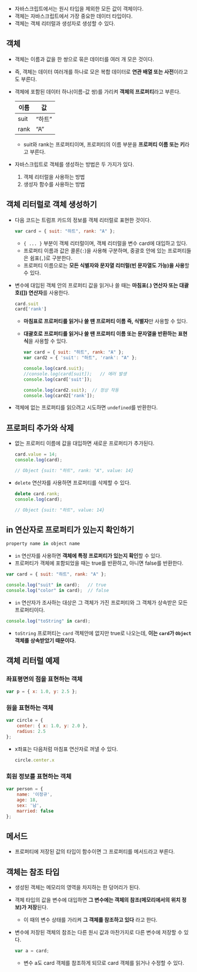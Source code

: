 - 자바스크립트에서는 원시 타입을 제외한 모든 값이 객체이다.
- 객체는 자바스크립트에서 가장 중요한 데이터 타입이다.
- 객체는 객체 리터럴과 생성자로 생성할 수 있다.

## 객체

- 객체는 이름과 값을 한 쌍으로 묶은 데이터를 여러 개 모은 것이다.
- 즉, 객체는 데이터 여러개를 하나로 모은 복합 데이터로 **연관 배열 또는 사전**이라고도 부른다.
- 객체에 포함된 데이터 하나(이름-값 쌍)를 가리켜 **객체의 프로퍼티**라고 부른다.
    
    
    | 이름 | 값 |
    | --- | --- |
    | suit | “하트” |
    | rank | “A” |
    - suit와 rank는 프로퍼티이며, 프로퍼티의 이름 부분을 **프로퍼티 이름 또는 키**라고 부른다.
- 자바스크립트로 객체를 생성하는 방법은 두 가지가 있다.
    1. 객체 리터럴을 사용하는 방법
    2. 생성자 함수를 사용하는 방법

## 객체 리터럴로 객체 생성하기

- 다음 코드는 트럼프 카드의 정보를 객체 리터럴로 표현한 것이다.
    
    ```jsx
    var card = { suit: "하트", rank: "A" };
    ```
    
    - `{ ... }` 부분이 객체 리터럴이며, 객체 리터럴을 변수 card에 대입하고 있다.
    - 프로퍼티 이름과 값은 콜론(`:`)을 사용해 구분하며, 중괄호 안에 있는 프로퍼티들은 쉼표(`,`)로 구분한다.
    - 프로퍼티 이름으로는 **모든 식별자와 문자열 리터럴(빈 문자열도 가능)을 사용**할 수 있다.
- 변수에 대입된 객체 안의 프로퍼티 값을 읽거나 쓸 때는 **마침표(.) 연산자 또는 대괄호([]) 연산자**를 사용한다.
    
    ```jsx
    card.suit
    card['rank']
    ```
    
    - **마침표로 프로퍼티를 읽거나 쓸 땐 프로퍼티 이름 즉, 식별자**만 사용할 수 있다.
    - **대괄호로 프로퍼티를 읽거나 쓸 땐 프로퍼티 이름 또는 문자열을 반환하는 표현식**을 사용할 수 있다.
        
        ```jsx
        var card = { suit: "하트", rank: "A" };
        var card2 = { 'suit': "하트", 'rank': "A" };
        
        console.log(card.suit);
        //console.log(card[suit]);   // 에러 발생
        console.log(card['suit']);
        
        console.log(card2.suit);  // 정상 작동
        console.log(card2['rank']);
        ```
        
- 객체에 없는 프로퍼티를 읽으려고 시도하면 `undefined`를 반환한다.

## 프로퍼티 추가와 삭제

- 없는 프로퍼티 이름에 값을 대입하면 새로운 프로퍼티가 추가된다.
    
    ```jsx
    card.value = 14;
    console.log(card);
    
    // Object {suit: "하트", rank: "A", value: 14}
    ```
    
- `delete` 연산자를 사용하면 프로퍼티를 삭제할 수 있다.
    
    ```jsx
    delete card.rank;
    console.log(card);
    
    // Object {suit: "하트", value: 14}
    ```
    

## in 연산자로 프로퍼티가 있는지 확인하기

```jsx
property name in object name
```

- `in` 연산자를 사용하면 **객체에 특정 프로퍼티가 있는지 확인**할 수 있다.
- 프로퍼티가 객체에 포함되었을 때는 true를 반환하고, 아니면 false를 반환한다.

```jsx
var card = { suit: "하트", rank: "A" };

console.log("suit" in card);   // true
console.log("color" in card);  // false
```

- `in` 연산자가 조사하는 대상은 그 객체가 가진 프로퍼티와 그 객체가 상속받은 모든 프로퍼티이다.

```jsx
console.log("toString" in card);
```

- `toString` 프로퍼티는 `card` 객체안에 없지만 true로 나오는데, **이는 `card`가 `Object` 객체를 상속받았기 때문이다.**

## 객체 리터럴 예제

### 좌표평면의 점을 표현하는 객체

```jsx
var p = { x: 1.0, y: 2.5 };
```

### 원을 표현하는 객체

```jsx
var circle = {
	center: { x: 1.0, y: 2.0 },
	radius: 2.5
};
```

- x좌표는 다음처럼 마침표 연산자로 꺼낼 수 있다.
    
    ```jsx
    circle.center.x
    ```
    

### 회원 정보를 표현하는 객체

```jsx
var person = {
	name: '이정규',
	age: 18,
	sex: '남',
	married: false
};
```

## 메서드

- 프로퍼티에 저장된 값의 타입이 함수이면 그 프로퍼티를 메서드라고 부른다.

## 객체는 참조 타입

- 생성된 객체는 메모리의 영역을 차지하는 한 덩어리가 된다.
- 객체 타입의 값을 변수에 대입하면 **그 변수에는 객체의 참조(메모리에서의 위치 정보)가 저장**된다.
    - 이 때의 변수 상태를 가리켜 **그 객체를 참조하고 있다** 라고 한다.
- 변수에 저장된 객체의 참조는 다른 원시 값과 마찬가지로 다른 변수에 저장할 수 있다.
    
    ```jsx
    var a = card;
    ```
    
    - 변수 a도 card 객체를 참조하게 되므로 card 객체를 읽거나 수정할 수 있다.